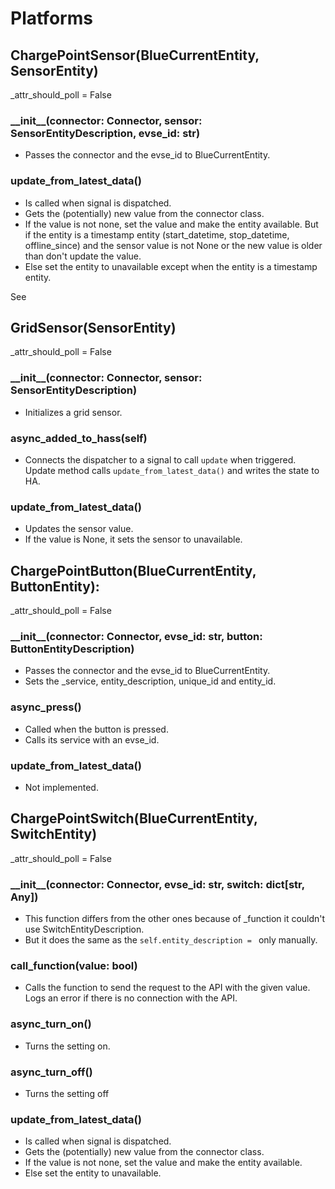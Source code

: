 # Platforms

## ChargePointSensor(BlueCurrentEntity, SensorEntity)

\_attr_should_poll = False

### \_\_init\_\_(connector: Connector, sensor: SensorEntityDescription, evse_id: str)

- Passes the connector and the evse_id to BlueCurrentEntity.

### update_from_latest_data()

- Is called when signal is dispatched.
- Gets the (potentially) new value from the connector class.
- If the value is not none, set the value and make the entity available. But if the entity is a timestamp entity (start_datetime, stop_datetime, offline_since) and the sensor value is not None or the new value is older than don't update the value.
- Else set the entity to unavailable except when the entity is a timestamp entity.

See [](../notes.md)

## GridSensor(SensorEntity)

\_attr_should_poll = False

### \_\_init\_\_(connector: Connector, sensor: SensorEntityDescription)

- Initializes a grid sensor.

### async_added_to_hass(self)
- Connects the dispatcher to a signal to call `update` when triggered.
Update method calls `update_from_latest_data()` and writes the state to HA.

### update_from_latest_data()
- Updates the sensor value.
- If the value is None, it sets the sensor to unavailable.

## ChargePointButton(BlueCurrentEntity, ButtonEntity):

\_attr_should_poll = False

### \_\_init\_\_(connector: Connector, evse_id: str, button: ButtonEntityDescription)

- Passes the connector and the evse_id to BlueCurrentEntity.
- Sets the \_service, entity_description, unique_id and entity_id.

### async_press()

- Called when the button is pressed.
- Calls its service with an evse_id.

### update_from_latest_data()

- Not implemented.

## ChargePointSwitch(BlueCurrentEntity, SwitchEntity)

\_attr_should_poll = False

### \_\_init\_\_(connector: Connector, evse_id: str, switch: dict[str, Any])

- This function differs from the other ones because of \_function it couldn't use SwitchEntityDescription.
- But it does the same as the `self.entity_description = ` only manually.

### call_function(value: bool)

- Calls the function to send the request to the API with the given value. Logs an error if there is no connection with the API.

### async_turn_on()

- Turns the setting on.

### async_turn_off()

- Turns the setting off

### update_from_latest_data()

- Is called when signal is dispatched.
- Gets the (potentially) new value from the connector class.
- If the value is not none, set the value and make the entity available.
- Else set the entity to unavailable.

